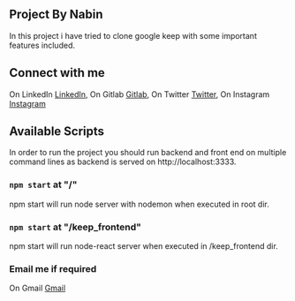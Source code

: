 ## Project By Nabin

In this project i have tried to clone google keep with some important features included.

## Connect with me

On LinkedIn [LinkedIn](https://linkedin.com/echonabin),
On Gitlab [Gitlab](https://gitlab.com/echonabin),
On Twitter [Twitter](https://twitter.com/echonabin),
On Instagram [Instagram](https://instagram.com/echo_nabin)

## Available Scripts

In order to run the project you should run backend and front end on multiple command lines as backend is served on http://localhost:3333.

### `npm start` at "/"

npm start will run node server with nodemon when executed in root dir.

### `npm start` at "/keep_frontend"

npm start will run node-react server when executed in /keep_frontend dir.

### Email me if required

On Gmail [Gmail](echonabin@gmail.com)
